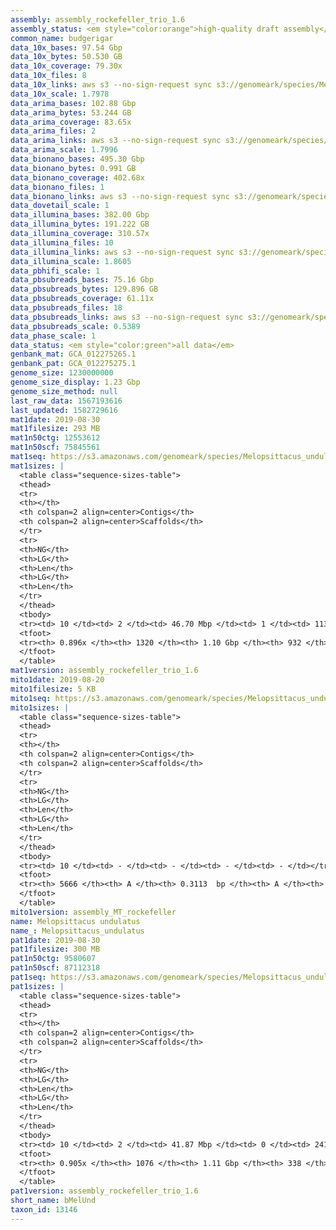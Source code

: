 ```yaml
---
assembly: assembly_rockefeller_trio_1.6
assembly_status: <em style="color:orange">high-quality draft assembly</em>
common_name: budgerigar
data_10x_bases: 97.54 Gbp
data_10x_bytes: 50.530 GB
data_10x_coverage: 79.30x
data_10x_files: 8
data_10x_links: aws s3 --no-sign-request sync s3://genomeark/species/Melopsittacus_undulatus/bMelUnd1/genomic_data/10x/ .<br>
data_10x_scale: 1.7978
data_arima_bases: 102.88 Gbp
data_arima_bytes: 53.244 GB
data_arima_coverage: 83.65x
data_arima_files: 2
data_arima_links: aws s3 --no-sign-request sync s3://genomeark/species/Melopsittacus_undulatus/bMelUnd1/genomic_data/arima/ .<br>
data_arima_scale: 1.7996
data_bionano_bases: 495.30 Gbp
data_bionano_bytes: 0.991 GB
data_bionano_coverage: 402.68x
data_bionano_files: 1
data_bionano_links: aws s3 --no-sign-request sync s3://genomeark/species/Melopsittacus_undulatus/bMelUnd1/genomic_data/bionano/ .<br>
data_dovetail_scale: 1
data_illumina_bases: 382.00 Gbp
data_illumina_bytes: 191.222 GB
data_illumina_coverage: 310.57x
data_illumina_files: 10
data_illumina_links: aws s3 --no-sign-request sync s3://genomeark/species/Melopsittacus_undulatus/bMelUnd2/genomic_data/illumina/ .<br>aws s3 --no-sign-request sync s3://genomeark/species/Melopsittacus_undulatus/bMelUnd3/genomic_data/illumina/ .<br>
data_illumina_scale: 1.8605
data_pbhifi_scale: 1
data_pbsubreads_bases: 75.16 Gbp
data_pbsubreads_bytes: 129.896 GB
data_pbsubreads_coverage: 61.11x
data_pbsubreads_files: 18
data_pbsubreads_links: aws s3 --no-sign-request sync s3://genomeark/species/Melopsittacus_undulatus/bMelUnd1/genomic_data/pacbio/ . --exclude "*ccs*bam*"<br>
data_pbsubreads_scale: 0.5389
data_phase_scale: 1
data_status: <em style="color:green">all data</em>
genbank_mat: GCA_012275265.1
genbank_pat: GCA_012275275.1
genome_size: 1230000000
genome_size_display: 1.23 Gbp
genome_size_method: null
last_raw_data: 1567193616
last_updated: 1582729616
mat1date: 2019-08-30
mat1filesize: 293 MB
mat1n50ctg: 12553612
mat1n50scf: 75845561
mat1seq: https://s3.amazonaws.com/genomeark/species/Melopsittacus_undulatus/bMelUnd1/assembly_rockefeller_trio_1.6/bMelUnd1.mat.asm.20190830.fasta.gz
mat1sizes: |
  <table class="sequence-sizes-table">
  <thead>
  <tr>
  <th></th>
  <th colspan=2 align=center>Contigs</th>
  <th colspan=2 align=center>Scaffolds</th>
  </tr>
  <tr>
  <th>NG</th>
  <th>LG</th>
  <th>Len</th>
  <th>LG</th>
  <th>Len</th>
  </tr>
  </thead>
  <tbody>
  <tr><td> 10 </td><td> 2 </td><td> 46.70 Mbp </td><td> 1 </td><td> 113.31 Mbp </td></tr>  <tr><td> 20 </td><td> 5 </td><td> 37.80 Mbp </td><td> 2 </td><td> 88.75 Mbp </td></tr>  <tr><td> 30 </td><td> 8 </td><td> 36.32 Mbp </td><td> 3 </td><td> 87.39 Mbp </td></tr>  <tr><td> 40 </td><td> 13 </td><td> 17.90 Mbp </td><td> 4 </td><td> 86.63 Mbp </td></tr>  <tr style="background-color:#cccccc;"><td> 50 </td><td> 21 </td><td style="background-color:#88ff88;"> 12.55 Mbp </td><td> 6 </td><td style="background-color:#88ff88;"> 75.85 Mbp </td></tr>  <tr><td> 60 </td><td> 34 </td><td> 7.39 Mbp </td><td> 8 </td><td> 57.50 Mbp </td></tr>  <tr><td> 70 </td><td> 57 </td><td> 4.05 Mbp </td><td> 11 </td><td> 35.30 Mbp </td></tr>  <tr><td> 80 </td><td> 112 </td><td> 1.11 Mbp </td><td> 16 </td><td> 16.16 Mbp </td></tr>  <tr><td> 90 </td><td> - </td><td> - </td><td> 45 </td><td> 1.07 Mbp </td></tr>  <tr><td> 100 </td><td> - </td><td> - </td><td> - </td><td> - </td></tr>  </tbody>
  <tfoot>
  <tr><th> 0.896x </th><th> 1320 </th><th> 1.10 Gbp </th><th> 932 </th><th> 1.17 Gbp </th></tr>
  </tfoot>
  </table>
mat1version: assembly_rockefeller_trio_1.6
mito1date: 2019-08-20
mito1filesize: 5 KB
mito1seq: https://s3.amazonaws.com/genomeark/species/Melopsittacus_undulatus/bMelUnd1/assembly_MT_rockefeller/bMelUnd1.MT.20190820.fasta.gz
mito1sizes: |
  <table class="sequence-sizes-table">
  <thead>
  <tr>
  <th></th>
  <th colspan=2 align=center>Contigs</th>
  <th colspan=2 align=center>Scaffolds</th>
  </tr>
  <tr>
  <th>NG</th>
  <th>LG</th>
  <th>Len</th>
  <th>LG</th>
  <th>Len</th>
  </tr>
  </thead>
  <tbody>
  <tr><td> 10 </td><td> - </td><td> - </td><td> - </td><td> - </td></tr>  <tr><td> 20 </td><td> - </td><td> - </td><td> - </td><td> - </td></tr>  <tr><td> 30 </td><td> - </td><td> - </td><td> - </td><td> - </td></tr>  <tr><td> 40 </td><td> - </td><td> - </td><td> - </td><td> - </td></tr>  <tr style="background-color:#cccccc;"><td> 50 </td><td> - </td><td style="background-color:#ff8888;"> - </td><td> - </td><td style="background-color:#ff8888;"> - </td></tr>  <tr><td> 60 </td><td> - </td><td> - </td><td> - </td><td> - </td></tr>  <tr><td> 70 </td><td> - </td><td> - </td><td> - </td><td> - </td></tr>  <tr><td> 80 </td><td> - </td><td> - </td><td> - </td><td> - </td></tr>  <tr><td> 90 </td><td> - </td><td> - </td><td> - </td><td> - </td></tr>  <tr><td> 100 </td><td> - </td><td> - </td><td> - </td><td> - </td></tr>  </tbody>
  <tfoot>
  <tr><th> 5666 </th><th> A </th><th> 0.3113  bp </th><th> A </th><th> 0.3113  bp </th></tr>
  </tfoot>
  </table>
mito1version: assembly_MT_rockefeller
name: Melopsittacus undulatus
name_: Melopsittacus_undulatus
pat1date: 2019-08-30
pat1filesize: 300 MB
pat1n50ctg: 9580607
pat1n50scf: 87112318
pat1seq: https://s3.amazonaws.com/genomeark/species/Melopsittacus_undulatus/bMelUnd1/assembly_rockefeller_trio_1.6/bMelUnd1.pat.asm.20190830.fasta.gz
pat1sizes: |
  <table class="sequence-sizes-table">
  <thead>
  <tr>
  <th></th>
  <th colspan=2 align=center>Contigs</th>
  <th colspan=2 align=center>Scaffolds</th>
  </tr>
  <tr>
  <th>NG</th>
  <th>LG</th>
  <th>Len</th>
  <th>LG</th>
  <th>Len</th>
  </tr>
  </thead>
  <tbody>
  <tr><td> 10 </td><td> 2 </td><td> 41.87 Mbp </td><td> 0 </td><td> 241.60 Mbp </td></tr>  <tr><td> 20 </td><td> 6 </td><td> 25.46 Mbp </td><td> 1 </td><td> 116.19 Mbp </td></tr>  <tr><td> 30 </td><td> 11 </td><td> 21.98 Mbp </td><td> 2 </td><td> 112.87 Mbp </td></tr>  <tr><td> 40 </td><td> 18 </td><td> 14.91 Mbp </td><td> 3 </td><td> 99.20 Mbp </td></tr>  <tr style="background-color:#cccccc;"><td> 50 </td><td> 28 </td><td style="background-color:#88ff88;"> 9.58 Mbp </td><td> 4 </td><td style="background-color:#88ff88;"> 87.11 Mbp </td></tr>  <tr><td> 60 </td><td> 46 </td><td> 4.97 Mbp </td><td> 5 </td><td> 86.53 Mbp </td></tr>  <tr><td> 70 </td><td> 85 </td><td> 1.98 Mbp </td><td> 8 </td><td> 45.27 Mbp </td></tr>  <tr><td> 80 </td><td> 204 </td><td> 0.58 Mbp </td><td> 11 </td><td> 23.07 Mbp </td></tr>  <tr><td> 90 </td><td> 865 </td><td> 51.90 Kbp </td><td> 52 </td><td> 0.35 Mbp </td></tr>  <tr><td> 100 </td><td> - </td><td> - </td><td> - </td><td> - </td></tr>  </tbody>
  <tfoot>
  <tr><th> 0.905x </th><th> 1076 </th><th> 1.11 Gbp </th><th> 338 </th><th> 1.13 Gbp </th></tr>
  </tfoot>
  </table>
pat1version: assembly_rockefeller_trio_1.6
short_name: bMelUnd
taxon_id: 13146
---
```

